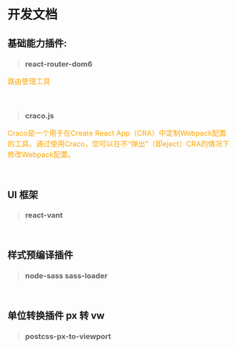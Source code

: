 # 开发文档

## 基础能力插件:

> ### react-router-dom6

<p style="font-size: 16px; color: orange;">路由管理工具</p>

<br />

> ### craco.js

<p style="font-size: 16px; color: orange;">Craco是一个用于在Create React App（CRA）中定制Webpack配置的工具。通过使用Craco，您可以在不“弹出”（即eject）CRA的情况下修改Webpack配置。</p>

<br />

## UI 框架

> ### react-vant

<br />

## 样式预编译插件

> ### node-sass sass-loader

<br />

## 单位转换插件 px 转 vw

> ### postcss-px-to-viewport
